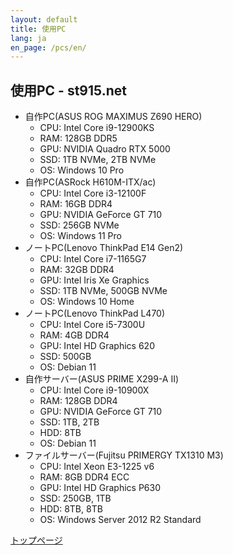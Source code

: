 ```yaml
---
layout: default
title: 使用PC
lang: ja
en_page: /pcs/en/
---
```


## 使用PC - st915.net

- 自作PC(ASUS ROG MAXIMUS Z690 HERO)
  - CPU: Intel Core i9-12900KS
  - RAM: 128GB DDR5
  - GPU: NVIDIA Quadro RTX 5000
  - SSD: 1TB NVMe, 2TB NVMe
  - OS: Windows 10 Pro
- 自作PC(ASRock H610M-ITX/ac)
  - CPU: Intel Core i3-12100F
  - RAM: 16GB DDR4
  - GPU: NVIDIA GeForce GT 710
  - SSD: 256GB NVMe
  - OS: Windows 11 Pro
- ノートPC(Lenovo ThinkPad E14 Gen2)
  - CPU: Intel Core i7-1165G7
  - RAM: 32GB DDR4
  - GPU: Intel Iris Xe Graphics
  - SSD: 1TB NVMe, 500GB NVMe
  - OS: Windows 10 Home
- ノートPC(Lenovo ThinkPad L470)
  - CPU: Intel Core i5-7300U
  - RAM: 4GB DDR4
  - GPU: Intel HD Graphics 620
  - SSD: 500GB
  - OS: Debian 11
- 自作サーバー(ASUS PRIME X299-A II)
  - CPU: Intel Core i9-10900X
  - RAM: 128GB DDR4
  - GPU: NVIDIA GeForce GT 710
  - SSD: 1TB, 2TB
  - HDD: 8TB
  - OS: Debian 11
- ファイルサーバー(Fujitsu PRIMERGY TX1310 M3)
  - CPU: Intel Xeon E3-1225 v6
  - RAM: 8GB DDR4 ECC
  - GPU: Intel HD Graphics P630
  - SSD: 250GB, 1TB
  - HDD: 8TB, 8TB
  - OS: Windows Server 2012 R2 Standard

[トップページ](/)
